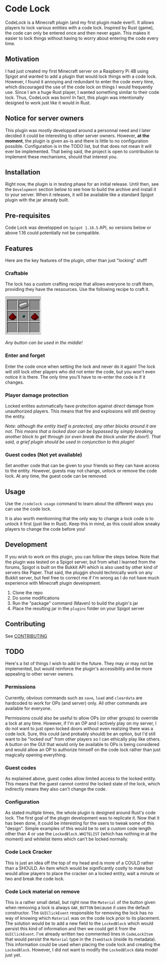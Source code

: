 # Code Lock

CodeLock is a Minecraft plugin (and my first plugin made ever!). It allows players to lock various entities with a code lock. Inspired by Rust (game), the code can only be entered once and then never again. This makes it easier to lock things without having to worry about entering the code every time.

## Motivation

I had just created my first Minecraft server on a Raspberry Pi 4B using Spigot and wanted to add a plugin that would lock things with a code lock. However, I found it annoying and redundant to enter the code every time, which discouraged the use of the code lock on things I would frequently use. Since I am a huge Rust player, I wanted something similar to their code lock. Thus, CodeLock was born! In fact, this plugin was intentionally designed to work just like it would in Rust.

## Notice for server owners

This plugin was mostly developped around a personnal need and I later decided it could be interesting to other server owners. However, **at the moment**, the plugin is given as-is and there is little to no configuration possible. Configuration is in the TODO list, but that does not mean it will ever be implemented. That being said, the project is open to contribution to implement these mechanisms, should that interest you.

## Installation

Right now, the plugin is in testing phase for an initial release. Until then, see the `Development` section below to see how to build the archive and install it to your server. When it releases, it will be available like a standard Spigot plugin with the jar already built.

## Pre-requisites

Code Lock was developped on `Spigot 1.16.5` API, so versions below or above 1.16 could potentially not be compatible.

## Features

Here are the key features of the plugin, other than just "locking" stuff!

### Craftable

The lock has a custom crafting recipe that allows everyone to craft them, providing they have the ressources. Use the following recipe to craft it.

![CodeLock Recipe](recipe.png)

_Any button can be used in the middle!_
### Enter and forget

Enter the code once when setting the lock and never do it again! The lock will still lock other players who did not enter the code, but you won't even notice it is there. The only time you'll have to re-enter the code is if it changes.

### Player damage protection

Locked entites automatically have protection against _direct_ damage from unauthorized players. This means that fire and explosions will still destroy the entity.

_Note: although the entity itself is protected, any other blocks around it are not. This means that a locked door can be bypassed by simply breaking another block to get through (or even break the block under the door!). That said, a grief plugin should be used in conjunction to this plugin!_

### Guest codes (Not yet available)

Set another code that can be given to your friends so they can have access to the entity. However, guests may not change, unlock or remove the code lock. At any time, the guest code can be removed.

## Usage

Use the `/codelock usage` command to learn about the different ways you can use the code lock.

It is also worth mentionning that the only way to change a lock code is to unlock it first (just like in Rust). Keep this in mind, as this could allow sneaky players to change the code before you!

## Development

If you wish to work on this plugin, you can follow the steps below. Note that the plugin was tested on a Spigot server, but from what I learned from the forums, Spigot is built on the Bukkit API which is also used by other kind of servers like Paper. That said, the pluggin should technically work on any Bukkit server, but feel free to correct me if I'm wrong as I do not have much experience with Minecraft plugin development.

1. Clone the repo
2. Do some modifications
3. Run the "package" command (Maven) to build the plugin's jar
4. Place the resulting jar in the `plugins` folder on your Spigot server

## Contributing

See [CONTRIBUTING](CONTRIBUTING.md)

## TODO

Here's a list of things I wish to add in the future. They may or may not be implemented, but would reinforce the plugin's accessibility and be more appealing to other server owners.

### Permissions

Currently, obvious commands such as `save`, `load` and `cleardata` are hardcoded to work for OPs (and server) only. All other commands are available for everyone.

Permissions could also be useful to allow OPs (or other groups) to override a lock at any time. However, if I'm an OP and I actively play on my server, I do not want to just open locked doors without even realizing there was a code lock. Sure, this could (and probably should) be an option, but I'd still want to be "locked out" from other players so I can ethically play like others. A button on the GUI that would only be available to OPs is being considered and would allow an OP to authorize himself on the code lock rather than just magically opening everything.

### Guest codes

As explained above, guest codes allow limited access to the locked entity. This means that the guest cannot control the locked state of the lock, which indirectly means they also can't change the code.

### Configuration

As stated multiple times, the whole plugin is designed around Rust's code lock. The first goal of the plugin development was to replicate it. Now that it has been done, it could be interesting for the users to tweak some of this "design". Simple examples of this would be to set a custom code length other than 4 or use the `LockedBlock.WHITELIST` (which has nothing in at the moment) and whitelist items which can't be locked normally.

### Code Lock Cracker

This is just an idea off the top of my head and is more of a COULD rather than a SHOULD. An item which would be significantly costly to make but would allow players to place the cracker on a locked entity, wait a minute or two and break the code lock.

### Code Lock material on remove

This is a rather small detail, but right now the `Material` of the button given when removing a lock is always `OAK_BUTTON` because it uses the default constructor. The `GUIClickEvent` responsible for removing the lock has no way of knowing which `Material` was on the code lock prior to its placement. The solution would be to add a new field to the `LockedBlock` which would persist this kind of information and then we could get it from the `GUIClickEvent`. I've already written two commented lines in `CodeLockItem` that would persist the `Material` type in the `ItemStack` (inside its metadata). This information could be used when placing the code lock and creating the `LockedBlock`. However, I did not want to modify the `LockedBlock` data model just yet.
